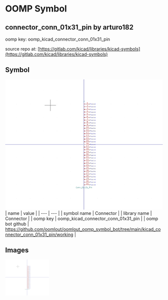# OOMP Symbol  
## connector_conn_01x31_pin  by arturo182  
  
oomp key: oomp_kicad_connector_conn_01x31_pin  
  
source repo at: [https://gitlab.com/kicad/libraries/kicad-symbols](https://gitlab.com/kicad/libraries/kicad-symbols)  
## Symbol  
  
[![working.png](working_600.png)](working.png)  
| name | value | 
| --- | --- | 
| symbol name | Connector | 
| library name | Connector | 
| oomp key | oomp_kicad_connector_conn_01x31_pin | 
| oomp bot github | https://github.com/oomlout/oomlout_oomp_symbol_bot/tree/main/kicad_connector_conn_01x31_pin/working | 
## Images  
  
[![working.png](working_140.png)](working.png)  
